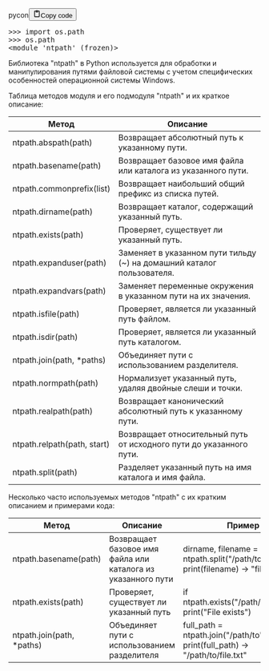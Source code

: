 <div class="code_element"><div class="lang_line"><text>pycon</text><button class="copy_code_button" onclick="CopyCode(this)"><svg style="width: 1.2em;height: 1.2em;" aria-hidden="true" xmlns="http://www.w3.org/2000/svg" fill="none" viewBox="0 0 24 24"><path stroke="currentColor" stroke-linecap="round" stroke-linejoin="round" stroke-width="2" d="M15 4h3a1 1 0 0 1 1 1v15a1 1 0 0 1-1 1H6a1 1 0 0 1-1-1V5a1 1 0 0 1 1-1h3m0 3h6m-5-4v4h4V3h-4Z"/></svg><text class="unselectable">Copy code</text></button></div><div class="code language-pycon"><div class="highlight"><pre><span></span><span class="unselectable"><span class="o">&gt;&gt;&gt;</span> </span><span class="kn">import</span> <span class="nn">os.path</span>
<span class="unselectable"><span class="o">&gt;&gt;&gt;</span> </span><span class="n">os</span><span class="o">.</span><span class="n">path</span>
<span class="unselectable"><span class="go">&lt;module &#39;ntpath&#39; (frozen)&gt;</span>
</span></pre></div></div></div>

<p>Библиотека "ntpath" в Python используется для обработки и манипулирования путями файловой системы
с учетом специфических особенностей операционной системы Windows.</p>
<p>Таблица методов модуля и его подмодуля "ntpath" и их краткое описание:</p>
<table>
<thead>
<tr>
<th>Метод</th>
<th>Описание</th>
</tr>
</thead>
<tbody>
<tr>
<td>ntpath.abspath(path)</td>
<td>Возвращает абсолютный путь к указанному пути.</td>
</tr>
<tr>
<td>ntpath.basename(path)</td>
<td>Возвращает базовое имя файла или каталога из указанного пути.</td>
</tr>
<tr>
<td>ntpath.commonprefix(list)</td>
<td>Возвращает наибольший общий префикс из списка путей.</td>
</tr>
<tr>
<td>ntpath.dirname(path)</td>
<td>Возвращает каталог, содержащий указанный путь.</td>
</tr>
<tr>
<td>ntpath.exists(path)</td>
<td>Проверяет, существует ли указанный путь.</td>
</tr>
<tr>
<td>ntpath.expanduser(path)</td>
<td>Заменяет в указанном пути тильду (~) на домашний каталог пользователя.</td>
</tr>
<tr>
<td>ntpath.expandvars(path)</td>
<td>Заменяет переменные окружения в указанном пути на их значения.</td>
</tr>
<tr>
<td>ntpath.isfile(path)</td>
<td>Проверяет, является ли указанный путь файлом.</td>
</tr>
<tr>
<td>ntpath.isdir(path)</td>
<td>Проверяет, является ли указанный путь каталогом.</td>
</tr>
<tr>
<td>ntpath.join(path, *paths)</td>
<td>Объединяет пути с использованием разделителя.</td>
</tr>
<tr>
<td>ntpath.normpath(path)</td>
<td>Нормализует указанный путь, удаляя двойные слеши и точки.</td>
</tr>
<tr>
<td>ntpath.realpath(path)</td>
<td>Возвращает канонический абсолютный путь к указанному пути.</td>
</tr>
<tr>
<td>ntpath.relpath(path, start)</td>
<td>Возвращает относительный путь от исходного пути до указанного пути.</td>
</tr>
<tr>
<td>ntpath.split(path)</td>
<td>Разделяет указанный путь на имя каталога и имя файла.</td>
</tr>
</tbody>
</table>
<p>Несколько часто используемых методов "ntpath" с их кратким описанием и примерами кода:</p>
<table>
<thead>
<tr>
<th>Метод</th>
<th>Описание</th>
<th>Пример</th>
</tr>
</thead>
<tbody>
<tr>
<td>ntpath.basename(path)</td>
<td>Возвращает базовое имя файла или каталога из указанного пути</td>
<td>dirname, filename = ntpath.split("/path/to/file.txt") print(filename) -&gt; "file.txt"</td>
</tr>
<tr>
<td>ntpath.exists(path)</td>
<td>Проверяет, существует ли указанный путь</td>
<td>if ntpath.exists("/path/to/file.txt"): print("File exists")</td>
</tr>
<tr>
<td>ntpath.join(path, *paths)</td>
<td>Объединяет пути с использованием разделителя</td>
<td>full_path = ntpath.join("/path/to", "file.txt") print(full_path) -&gt; "/path/to/file.txt"</td>
</tr>
</tbody>
</table>